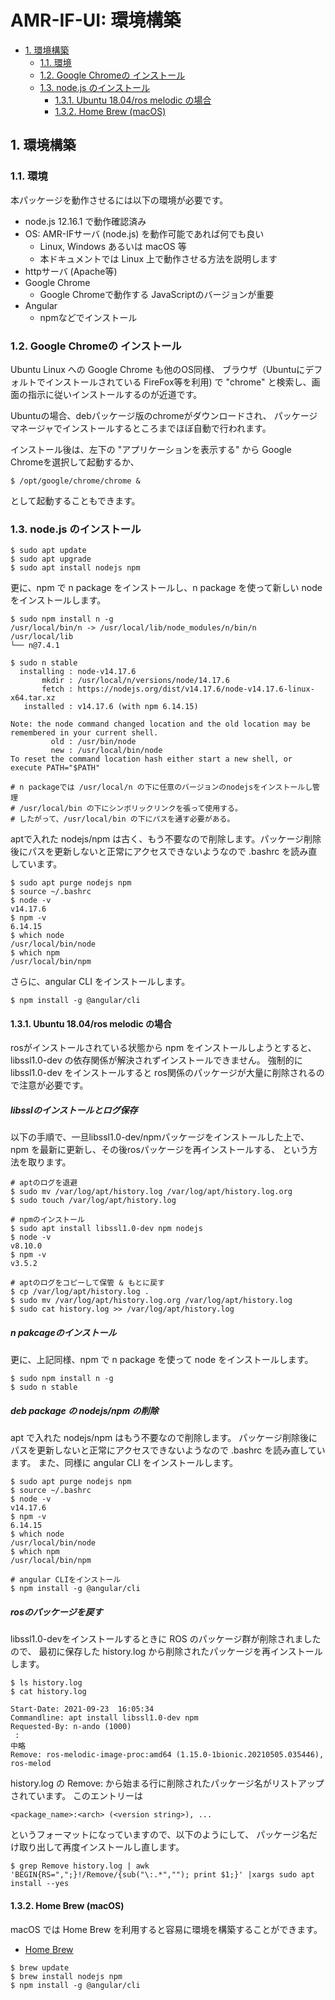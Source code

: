 ﻿# AMR-IF-UI: 環境構築

<!-- TOC -->

- [1. 環境構築](#1-環境構築)
    - [1.1. 環境](#11-環境)
    - [1.2. Google Chromeの インストール](#12-google-chromeの-インストール)
    - [1.3. node.js のインストール](#13-nodejs-のインストール)
        - [1.3.1. Ubuntu 18.04/ros melodic の場合](#131-ubuntu-1804ros-melodic-の場合)
        - [1.3.2. Home Brew (macOS)](#132-home-brew-macos)

<!-- /TOC -->

## 1. 環境構築

### 1.1. 環境
本パッケージを動作させるには以下の環境が必要です。

- node.js 12.16.1 で動作確認済み
- OS: AMR-IFサーバ (node.js) を動作可能であれば何でも良い
  - Linux, Windows あるいは macOS 等
  - 本ドキュメントでは Linux 上で動作させる方法を説明します
- httpサーバ (Apache等)
- Google Chrome
  - Google Chromeで動作する JavaScriptのバージョンが重要
- Angular
  - npmなどでインストール

### 1.2. Google Chromeの インストール

Ubuntu Linux への Google Chrome も他のOS同様、
ブラウザ（Ubuntuにデフォルトでインストールされている FireFox等を利用) 
で "chrome" と検索し、画面の指示に従いインストールするのが近道です。

Ubuntuの場合、debパッケージ版のchromeがダウンロードされ、
パッケージマネージャでインストールするところまでほぼ自動で行われます。

インストール後は、左下の "アプリケーションを表示する" から 
Google Chromeを選択して起動するか、

```shell
$ /opt/google/chrome/chrome &
```
として起動することもできます。


### 1.3. node.js のインストール

```shell
$ sudo apt update
$ sudo apt upgrade
$ sudo apt install nodejs npm
```

更に、npm で n package をインストールし、n package を使って新しい node をインストールします。


```shell
$ sudo npm install n -g
/usr/local/bin/n -> /usr/local/lib/node_modules/n/bin/n
/usr/local/lib
└── n@7.4.1 

$ sudo n stable
  installing : node-v14.17.6
       mkdir : /usr/local/n/versions/node/14.17.6
       fetch : https://nodejs.org/dist/v14.17.6/node-v14.17.6-linux-x64.tar.xz
   installed : v14.17.6 (with npm 6.14.15)

Note: the node command changed location and the old location may be remembered in your current shell.
         old : /usr/bin/node
         new : /usr/local/bin/node
To reset the command location hash either start a new shell, or execute PATH="$PATH"

# n packageでは /usr/local/n の下に任意のバージョンのnodejsをインストールし管理
# /usr/local/bin の下にシンボリックリンクを張って使用する。
# したがって、/usr/local/bin の下にパスを通す必要がある。
```

aptで入れた nodejs/npm は古く、もう不要なので削除します。パッケージ削除
後にパスを更新しないと正常にアクセスできないようなので .bashrc を読み直
しています。

```shell
$ sudo apt purge nodejs npm
$ source ~/.bashrc
$ node -v
v14.17.6
$ npm -v
6.14.15
$ which node
/usr/local/bin/node
$ which npm
/usr/local/bin/npm
```

さらに、angular CLI をインストールします。

```shell
$ npm install -g @angular/cli
```

#### 1.3.1. Ubuntu 18.04/ros melodic の場合

rosがインストールされている状態から npm をインストールしようとすると、
libssl1.0-dev の依存関係が解決されずインストールできません。
強制的に libssl1.0-dev をインストールすると
ros関係のパッケージが大量に削除されるので注意が必要です。

##### libsslのインストールとログ保存

以下の手順で、一旦libssl1.0-dev/npmパッケージをインストールした上で、
npm を最新に更新し、その後rosパッケージを再インストールする、
という方法を取ります。

```shell
# aptのログを退避
$ sudo mv /var/log/apt/history.log /var/log/apt/history.log.org
$ sudo touch /var/log/apt/history.log

# npmのインストール
$ sudo apt install libssl1.0-dev npm nodejs
$ node -v
v8.10.0
$ npm -v
v3.5.2

# aptのログをコピーして保管 & もとに戻す
$ cp /var/log/apt/history.log .
$ sudo mv /var/log/apt/history.log.org /var/log/apt/history.log
$ sudo cat history.log >> /var/log/apt/history.log
```

##### n pakcageのインストール

更に、上記同様、npm で n package を使って node をインストールします。

```shell
$ sudo npm install n -g
$ sudo n stable
```

##### deb package の nodejs/npm の削除
apt で入れた nodejs/npm はもう不要なので削除します。
パッケージ削除後にパスを更新しないと正常にアクセスできないようなので
 .bashrc を読み直しています。
 また、同様に angular CLI をインストールします。

```shell
$ sudo apt purge nodejs npm
$ source ~/.bashrc
$ node -v
v14.17.6
$ npm -v
6.14.15
$ which node
/usr/local/bin/node
$ which npm
/usr/local/bin/npm

# angular CLIをインストール
$ npm install -g @angular/cli
```

##### rosのパッケージを戻す

libssl1.0-devをインストールするときに ROS のパッケージ群が削除されましたので、
最初に保存した history.log から削除されたパッケージを再インストールします。

```shell
$ ls history.log
$ cat history.log

Start-Date: 2021-09-23  16:05:34
Commandline: apt install libssl1.0-dev npm
Requested-By: n-ando (1000)
 :
中略
Remove: ros-melodic-image-proc:amd64 (1.15.0-1bionic.20210505.035446), ros-melod
```

history.log の Remove: から始まる行に削除されたパッケージ名がリストアップされています。
このエントリーは

```
<package_name>:<arch> (<version string>), ...
```
というフォーマットになっていますので、以下のようにして、
パッケージ名だけ取り出して再度インストールし直します。

```shell
$ grep Remove history.log | awk 'BEGIN{RS=",";}!/Remove/{sub("\:.*",""); print $1;}' |xargs sudo apt install --yes
```

#### 1.3.2. Home Brew (macOS)

macOS では Home Brew を利用すると容易に環境を構築することができます。

- [Home Brew](https://brew.sh/index_ja)

```shell
$ brew update
$ brew install nodejs npm
$ npm install -g @angular/cli
```

